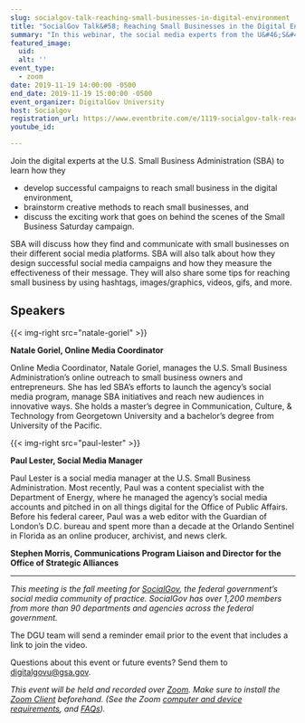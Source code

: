 ```yaml
---
slug: socialgov-talk-reaching-small-businesses-in-digital-environment
title: "SocialGov Talk&#58; Reaching Small Businesses in the Digital Environment"
summary: "In this webinar, the social media experts from the U&#46;S&#46; Small Business Administration will discuss how they find and communicate with small businesses on their social media platforms&#46;"
featured_image:
  uid:
  alt: ''
event_type:
  - zoom
date: 2019-11-19 14:00:00 -0500
end_date: 2019-11-19 15:00:00 -0500
event_organizer: DigitalGov University
host: Socialgov
registration_url: https://www.eventbrite.com/e/1119-socialgov-talk-reaching-small-businesses-in-the-digital-environment-registration-81773758513
youtube_id:

---
```


Join the digital experts at the U.S. Small Business Administration (SBA) to learn how they 

- develop successful campaigns to reach small business in the digital environment, 
- brainstorm creative methods to reach small businesses, and 
- discuss the exciting work that goes on behind the scenes of the Small Business Saturday campaign. 

SBA will discuss how they find and communicate with small businesses on their different social media platforms. SBA will also talk about how they design successful social media campaigns and how they measure the effectiveness of their message. They will also share some tips for reaching small business by using hashtags, images/graphics, videos, gifs, and more.

## Speakers


{{< img-right src="natale-goriel" >}}

**Natale Goriel, Online Media Coordinator**

Online Media Coordinator, Natale Goriel, manages the U.S. Small Business Administration’s online outreach to small business owners and entrepreneurs. She has led SBA’s efforts to launch the agency’s social media program, manage SBA initiatives and reach new audiences in innovative ways. She holds a master’s degree in Communication, Culture, & Technology from Georgetown University and a bachelor’s degree from University of the Pacific.

{{< img-right src="paul-lester" >}}

**Paul Lester, Social Media Manager**

Paul Lester is a social media manager at the U.S. Small Business Administration. Most recently, Paul was a content specialist with the Department of Energy, where he managed the agency’s social media accounts and pitched in on all things digital for the Office of Public Affairs. Before his federal career, Paul was a web editor with the Guardian of London’s D.C. bureau and spent more than a decade at the Orlando Sentinel in Florida as an online producer, archivist, and news clerk. 

**Stephen Morris, Communications Program Liaison and Director for the Office of Strategic Alliances**

---

_This meeting is the fall meeting for [SocialGov](https://digital.gov/communities/social-media/), the federal government’s social media community of practice. SocialGov has over 1,200 members from more than 90 departments and agencies across the federal government._

The DGU team will send a reminder email prior to the event that includes a link to join the video. 

Questions about this event or future events? Send them to [digitalgovu@gsa.gov](mailto:digitalgovu@gsa.gov). 

_This event will be held and recorded over [Zoom](https://www.zoom.us/). Make sure to install the [Zoom Client](https://zoom.us/download#client&#95;4meeting) beforehand. (See the Zoom [computer and device requirements](https://support.zoom.us/hc/en-us/articles/201362023-System-Requirements-for-PC-Mac-and-Linux), and [FAQs](https://support.zoom.us/hc/en-us/sections/200277708-Frequently-Asked-Questions))._
